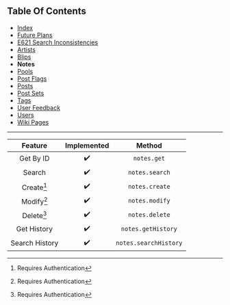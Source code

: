## Table Of Contents
- [Index](README.md)
- [Future Plans](FuturePlans.md)
- [E621 Search Inconsistencies](E621SearchInconsistencies.md)
- [Artists](Artists.md)
- [Blips](Blips.md)
- **Notes**
- [Pools](Pools.md)
- [Post Flags](PostFlags.md)
- [Posts](Posts.md)
- [Post Sets](PostSets.md)
- [Tags](Tags.md)
- [User Feedback](UserFeedback.md)
- [Users](Users.md)
- [Wiki Pages](WikiPages.md)

<hr>

|     Feature     | Implemented |         Method        |
|:---------------:|:-----------:|:---------------------:|
|    Get By ID    |      ✔️      |      `notes.get`      |
|      Search     |      ✔️      |     `notes.search`    |
|    Create[^1]   |      ✔️      |     `notes.create`    |
|    Modify[^1]   |      ✔️      |     `notes.modify`    |
|    Delete[^1]   |      ✔️      |     `notes.delete`    |
|   Get History   |      ✔️      |   `notes.getHistory`  |
|  Search History |      ✔️      | `notes.searchHistory` |

[^1]: Requires Authentication
[^2]: Requires Privileged
[^3]: Requires Janitor
[^4]: Requires Moderator
[^5]: Requires Admin
